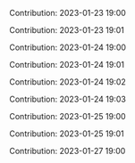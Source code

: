 Contribution: 2023-01-23 19:00

Contribution: 2023-01-23 19:01

Contribution: 2023-01-24 19:00

Contribution: 2023-01-24 19:01

Contribution: 2023-01-24 19:02

Contribution: 2023-01-24 19:03

Contribution: 2023-01-25 19:00

Contribution: 2023-01-25 19:01

Contribution: 2023-01-27 19:00

